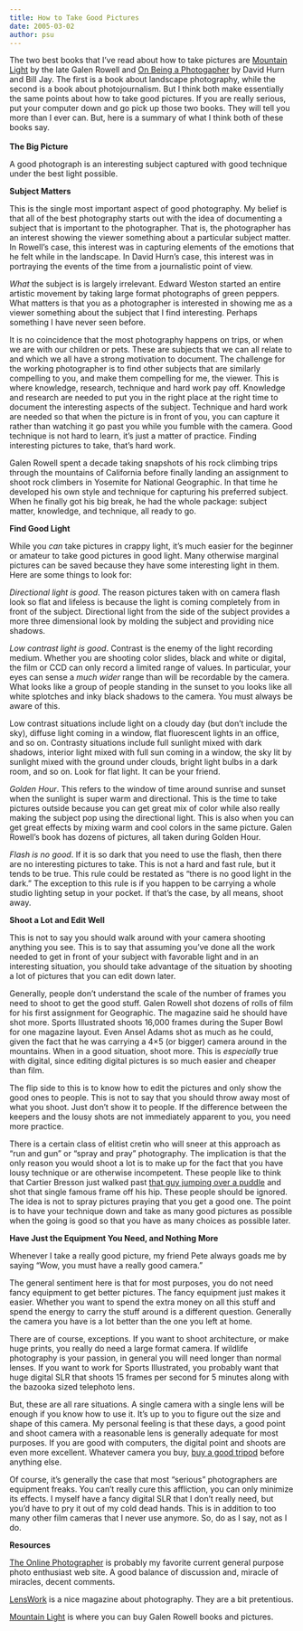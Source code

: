 ```yaml
---
title: How to Take Good Pictures
date: 2005-03-02
author: psu
---
```


<p>The two best books that I&#8217;ve read about how to take pictures  are <a href="http://mountainlight.com/books/mountainlight.html">Mountain Light</a> by the late Galen Rowell and <a href="http://shop.lenswork.com/index.asp?PageAction=VIEWPROD&amp;ProdID=26">On Being a Photogapher</a> by David Hurn and Bill Jay.  The first is a book about landscape photography, while the second is a book about photojournalism. But I think both make essentially the same points about how to take good pictures.  If you are really serious, put your computer down and go pick up those two books. They will tell you more than I ever can. But, here is a summary of what I think both of these books say.<br />
<span id="more-320"></span><br />
<strong>The Big Picture</strong></p>
<p>A good photograph is an interesting subject captured with good technique under the best light possible.</p>
<p><strong>Subject Matters</strong></p>
<p>This is the single most important aspect of good photography. My belief is that all of the best photography starts out with the idea of documenting a subject that is important to the photographer. That is, the photographer has an interest showing the viewer something about a particular subject matter. In Rowell&#8217;s case, this interest was in capturing elements of the emotions that he felt while in the landscape. In David Hurn&#8217;s case, this interest was in portraying the events of the time from a journalistic point of view.</p>
<p><em>What</em> the subject is is largely irrelevant. Edward Weston started an entire artistic movement by taking large format photographs of green peppers. What matters is that you as a photographer is interested in showing me as a viewer something about the subject that I find interesting. Perhaps something I have never seen before.</p>
<p>It is no coincidence that the most photography happens on trips, or when we are with our children or pets. These are subjects that we can all relate to and which we all have a strong  motivation to document. The challenge for the working photographer is to find other subjects that are similarly compelling to you, and make them compelling for me, the viewer. This is where knowledge, research, technique and hard work pay off. Knowledge and research are needed to put you in the right place at the right time to document the interesting aspects of the subject. Technique and hard work are needed so that when the picture is in front of you, you can capture it rather than watching it go past you while you fumble with the camera. Good technique is not hard to learn, it&#8217;s just a matter of practice. Finding interesting pictures to take, that&#8217;s hard work.</p>
<p>Galen Rowell spent a decade taking snapshots of his rock climbing trips through the mountains of California before finally landing an assignment to shoot rock climbers in Yosemite for National Geographic. In that time he developed his own style and technique for capturing his preferred subject. When he finally got his big break, he had the whole package: subject matter, knowledge, and technique, all ready to go.</p>
<p><strong>Find Good Light</strong></p>
<p>While you <em>can</em> take pictures in crappy light, it&#8217;s much easier for the beginner or amateur to take good pictures in good light. Many otherwise marginal pictures can be saved because they have some interesting light in them. Here are some things to look for:</p>
<p><em>Directional light is good</em>. The reason pictures taken with on camera flash look so flat and lifeless is because the light is coming completely from in front of the subject. Directional light from the side of the subject provides a more three dimensional look by molding the subject and providing nice shadows.</p>
<p><em>Low contrast light is good</em>. Contrast is the enemy of the light recording medium. Whether you are shooting color slides, black and white or digital, the film or CCD can only record a limited range of values.  In particular, your eyes can sense a <em>much wider</em> range than will be recordable by the camera.  What looks like a group of people standing in the sunset to you looks like all white splotches and inky black shadows to the camera. You must always be aware of this.</p>
<p>Low contrast situations include light on a cloudy day (but don&#8217;t include the sky), diffuse light coming in a window, flat fluorescent lights in an office, and so on.  Contrasty situations include full sunlight mixed with dark shadows, interior light mixed with full sun coming in a window, the sky lit by sunlight mixed with the ground under clouds, bright light bulbs in a dark room, and so on. Look for flat light. It can be your friend.</p>
<p><em>Golden Hour</em>. This refers to the window of time around sunrise and sunset when the sunlight is super warm and directional. This is the time to take pictures outside because you can get great mix of color while also really making the subject pop using the directional light. This is also when you can get great effects by mixing warm and cool colors in the same picture. Galen Rowell&#8217;s book has dozens of pictures, all taken during Golden Hour.</p>
<p><em>Flash is no good</em>. If it is so dark that you need to use the flash, then there are no interesting pictures to take. This is not a hard and fast rule, but it tends to be true. This rule could be restated as &#8220;there is no good light in the dark.&#8221; The exception to this rule is if you happen to be carrying a whole studio lighting setup in your pocket. If that&#8217;s the case, by all means, shoot away.</p>
<p><strong>Shoot  a Lot and Edit Well</strong></p>
<p>This is not to say you should walk around with your camera shooting anything you see. This is to say that assuming you&#8217;ve done all the work needed to get in front of your subject with favorable light and in an interesting situation, you should take advantage of the situation by shooting a lot of pictures that you can edit down later.</p>
<p>Generally, people don&#8217;t understand the scale of the number of frames you need to shoot to get the good stuff. Galen Rowell shot dozens of rolls of film for his first assignment for Geographic. The magazine said he should have shot more. Sports Illustrated shoots 16,000 frames during the Super Bowl for one magazine layout. Even Ansel Adams shot as much as he could, given the fact that he was carrying a 4&#215;5 (or bigger) camera around in the mountains. When in a good situation, shoot more. This is <em>especially</em> true with digital, since editing digital pictures is so much easier and cheaper than film.</p>
<p>The flip side to this is to know how to edit the pictures and only show the good ones to people. This is not to say that you should throw away most of what you shoot. Just don&#8217;t show it to people. If the difference between the keepers and the lousy shots are not immediately apparent to you, you need more practice.</p>
<p>There is a certain class of elitist cretin who will sneer at this approach as &#8220;run and gun&#8221; or &#8220;spray and pray&#8221; photography. The implication is that the only reason you would shoot a lot is to make up for the fact that you have lousy technique or are otherwise incompetent.  These people like to think that Cartier Bresson just walked past <a href="http://cybermuse.gallery.ca/cybermuse/search/artwork_zoom_e.jsp?mkey=17052">that guy jumping over a puddle</a> and shot that single famous frame off his hip. These people should be ignored. The idea is not to spray pictures praying that you get a good one. The point is to have your technique down and take as many good pictures as possible when the going is good so that you have as many choices as possible later.</p>
<p><strong>Have Just the Equipment You Need, and Nothing More</strong></p>
<p>Whenever I take a really good picture, my friend Pete always goads me by saying &#8220;Wow, you must have a really good camera.&#8221;</p>
<p>The general sentiment here is that for most purposes, you do not need fancy equipment to get better pictures. The fancy equipment just makes it easier. Whether you want to spend the extra money on all this stuff and spend the energy to carry the stuff around is a different question. Generally the camera you have is a lot better than the one you left at home.</p>
<p>There are of course, exceptions. If you want to shoot architecture, or make huge prints, you really do need a large format camera. If wildlife photography is your passion, in general you will need longer than normal lenses. If you want to work for Sports Illustrated, you probably want that huge digital SLR that shoots 15 frames per second for 5 minutes along with the bazooka sized telephoto lens.</p>
<p>But, these are all rare situations. A single camera with a single lens will be enough if you know how to use it. It&#8217;s up to you to figure out the size and shape of this camera. My personal feeling is that these days, a good point and shoot camera with a reasonable lens is generally adequate for most purposes. If you are good with computers, the digital point and shoots are even more excellent. Whatever camera you buy, <a href="http://www.photo.net/equipment/tripods/">buy a good tripod</a> before anything else.</p>
<p>Of course, it&#8217;s generally the case that most &#8220;serious&#8221; photographers are equipment freaks. You can&#8217;t really cure this affliction, you can only minimize its effects. I myself have a fancy digital SLR that I don&#8217;t really need, but you&#8217;d have to pry it out of my cold dead hands. This is in addition to too many other film cameras that I never use anymore. So, do as I say, not as I do.</p>
<p><strong>Resources</strong></p>
<p><a href="http://theonlinephotographer.typepad.com/the_online_photographer/blog_index.html">The Online Photographer</a> is probably my favorite current general purpose photo enthusiast web site. A good balance of discussion and, miracle of miracles, decent comments.</p>
<p><a href="http://lenswork.com/">LensWork</a> is a nice magazine about photography. They are a bit pretentious.</p>
<p><a href="http://www.mountainlight.com/">Mountain Light</a> is where you can buy Galen Rowell books and pictures.</p>
